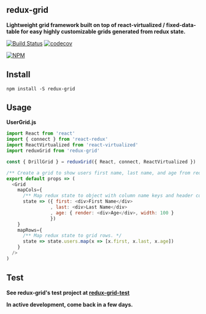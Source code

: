 ## redux-grid

**Lightweight grid framework built on top of react-virtualized / fixed-data-table for easy highly customizable grids generated from redux state.**

[![Build Status](https://travis-ci.org/noderaider/redux-grid-test.svg?branch=master)](https://travis-ci.org/noderaider/redux-grid-test)
[![codecov](https://codecov.io/gh/noderaider/redux-grid-test/branch/master/graph/badge.svg)](https://codecov.io/gh/noderaider/redux-grid-test)

[![NPM](https://nodei.co/npm/redux-grid.png?stars=true&downloads=true)](https://nodei.co/npm/redux-grid/)

## Install

`npm install -S redux-grid`

## Usage

**UserGrid.js**

```js
import React from 'react'
import { connect } from 'react-redux'
import ReactVirtualized from 'react-virtualized'
import reduxGrid from 'redux-grid'

const { DrillGrid } = reduxGrid({ React, connect, ReactVirtualized })

/** Create a grid to show users first name, last name, and age from redux */
export default props => (
  <Grid
    mapCols={
      /** Map redux state to object with column name keys and header component values */
      state => ({ first: <div>First Name</div>
                , last: <div>Last Name</div>
                , age: { render: <div>Age</div>, width: 100 }
                })
    }
    mapRows={
      /** Map redux state to grid rows. */
      state => state.users.map(x => [x.first, x.last, x.age])
    }
  />
)
```

## Test

**See redux-grid's test project at [redux-grid-test](https://github.com/noderaider/redux-grid-test)**


**In active development, come back in a few days.**
